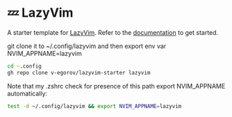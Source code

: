 # 💤 LazyVim

A starter template for [LazyVim](https://github.com/LazyVim/LazyVim).
Refer to the [documentation](https://lazyvim.github.io/installation) to get started.

git clone it to ~/.config/lazyvim and then export env var NVIM_APPNAME=lazyvim

```zsh
cd ~.config
gh repo clone v-egorov/lazyvim-starter lazyvim
```

Note that my .zshrc check for presence of this path export NVIM_APPNAME automatically:

```zsh
test -d ~/.config/lazyvim && export NVIM_APPNAME=lazyvim
```
